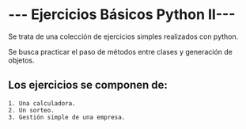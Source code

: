 # --- Ejercicios Básicos Python II---

Se trata de una colección de ejercicios simples realizados con python.

Se busca practicar el paso de métodos entre clases y generación de objetos. 

## Los ejercicios se componen de:

    1. Una calculadora.
    2. Un sorteo.
    3. Gestión simple de una empresa.
